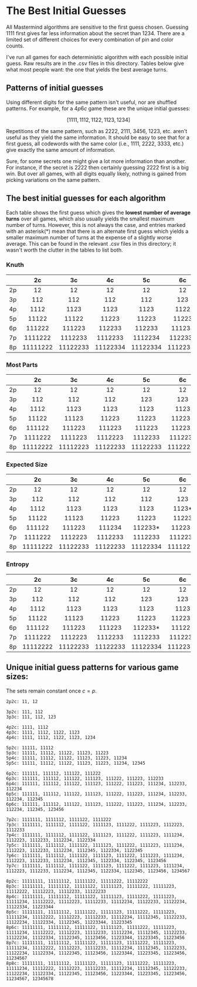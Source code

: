 # The Best Initial Guesses

All Mastermind algorithms are sensitive to the first guess chosen. Guessing 1111 first gives far less information about
the secret than 1234. There are a limited set of different choices for every combination of pin and color counts. 

I've run all games for each deterministic algorithm with each possible initial guess. Raw results are in the .csv files in this 
directory. Tables below give what most people want: the one that yields the best average turns.

## Patterns of initial guesses

Using different digits for the same pattern isn't useful, nor are shuffled patterns. For example, for a $4p6c$ game 
these are the unique initial guesses:

$$[1111, 1112, 1122, 1123, 1234]$$

Repetitions of the same pattern, such as 2222, 2111, 3456, 1223, etc. aren't useful as they yield the same information.
It should be easy to see that for a first guess, all codewords with the same color (i.e., 1111, 2222, 3333, etc.) give
exactly the same amount of information. 

Sure, for some secrets one might give a lot more information than another. For instance, if the secret is 2222 then
certainly guessing 2222 first is a big win. But over all games, with all digits equally likely, nothing is gained from
picking variations on the same pattern.

## The best initial guesses for each algorithm

Each table shows the first guess which gives the **lowest number of average turns** over all games, which also
usually yields the smallest maximum number of turns. However, this is not always the case, and entries marked with
an asterisk(*) mean that there is an alternate first guess which yields a smaller maximum number of turns at the expense
of a slightly worse average. This can be found in the relevant .csv files in this directory; it wasn't worth the clutter
in the tables to list both.

### Knuth

| |2c|3c|4c|5c|6c|7c|8c|9c|10c|11c|12c|13c|14c|15c|
|:---:|:---:|:---:|:---:|:---:|:---:|:---:|:---:|:---:|:---:|:---:|:---:|:---:|:---:|:---:|
|2p|12|12|12|12|12|12|12|12|12|12|12|12|12|12|
|3p|112|112|112|112|123|123|123|123|123|123|123|123|123|123|
|4p|1112|1123|1123|1123|1122|1234|1234|1234|1234|1234|1234|1234|1234|1234*|
|5p|11122|11122|11223|11223|11223|11223|11223|11234|12345|12345|12345|12345|12345|11234|
|6p|111222|111223|112233|112233|111234|112234|112234|112234|112345|112234|112345|
|7p|1111222|1112233|1112233|1112234|1122334|1122334|1122345|1122345*|
|8p|11111222|11122233|11122334|11122334|11122334|

### Most Parts

| |2c|3c|4c|5c|6c|7c|8c|9c|10c|11c|12c|13c|14c|15c|
|:---:|:---:|:---:|:---:|:---:|:---:|:---:|:---:|:---:|:---:|:---:|:---:|:---:|:---:|:---:|
|2p|12|12|12|12|12|12|12|12|12|12|12|12|12|12|
|3p|112|112|112|123|123|123|123|123|123|123|123|123|123|123|
|4p|1112|1123|1123|1123|1123|1123|1234|1234|1234|1234*|1234|1234|1234|1234|
|5p|11122|11123|11223|11223|11223*|11223|11223|11234|11234|11234|11234|12345|12345|12345|
|6p|111122|111223|111223|111223|112233|112233*|112233|112234|112234|112234|112234|
|7p|1111222|1111223|1112223|1112233|1112233|1112233*|1122334|1122334|
|8p|11112222|11112223|11122233|11122233|11122233|

### Expected Size

| |2c|3c|4c|5c|6c|7c|8c|9c|10c|11c|12c|13c|14c|15c|
|:---:|:---:|:---:|:---:|:---:|:---:|:---:|:---:|:---:|:---:|:---:|:---:|:---:|:---:|:---:|
|2p|12|12|12|12|12|12|12|12|12|12|12|12|12|12|
|3p|112|112|112|112|123|123|123|123|123|123|123|123|123|123|
|4p|1112|1123|1123|1123|1123*|1234|1234|1234|1234*|1234|1234|1234|1234|1234|
|5p|11122|11123|11223|11223|11223|11223|11223|11234|11234|11223|11234|12345|11234|11234|
|6p|111122|111223|111234|112233*|112233|112234|112234|112233|123456|123456|123456*|
|7p|1111222|1112223|1112233|1112233|1112233|1112233|1112234*|1234567|
|8p|11111222|11122233|11122233|11122334|11112223|

### Entropy

| |2c|3c|4c|5c|6c|7c|8c|9c|10c|11c|12c|13c|14c|15c|
|:---:|:---:|:---:|:---:|:---:|:---:|:---:|:---:|:---:|:---:|:---:|:---:|:---:|:---:|:---:|
|2p|12|12|12|12|12|12|12|12|12|12|12|12|12|12|
|3p|112|112|112|123|123|123|123|123|123|123|123|123|123|123|
|4p|1112|1123|1123|1123|1123|1123|1234|1234|1234|1234|1234|1234|1234|1234|
|5p|11122|11123|11223|11223|11223*|11223|11223|11234|11234|11234|11234|12345|12345|12345*|
|6p|111122|111223|111223|112233*|111223|112234|112233|112234|112234|112234|112234|
|7p|1111222|1112223|1112233|1112233|1112233|1122334|1122334|1122334|
|8p|11112222|11122233|11122233|11122334|11122334|

## Unique initial guess patterns for various game sizes:

The sets remain constant once $c = p$.

````
2p2c: 11, 12

3p2c: 111, 112
3p3c: 111, 112, 123

4p2c: 1111, 1112
4p3c: 1111, 1112, 1122, 1123
4p4c: 1111, 1112, 1122, 1123, 1234

5p2c: 11111, 11112
5p3c: 11111, 11112, 11122, 11123, 11223
5p4c: 11111, 11112, 11122, 11123, 11223, 11234
5p5c: 11111, 11112, 11122, 11123, 11223, 11234, 12345

6p2c: 111111, 111112, 111122, 111222
6p3c: 111111, 111112, 111122, 111123, 111222, 111223, 112233
6p4c: 111111, 111112, 111122, 111123, 111222, 111223, 111234, 112233, 112234
6p5c: 111111, 111112, 111122, 111123, 111222, 111223, 111234, 112233, 112234, 112345
6p6c: 111111, 111112, 111122, 111123, 111222, 111223, 111234, 112233, 112234, 112345, 123456

7p2c: 1111111, 1111112, 1111122, 1111222  
7p3c: 1111111, 1111112, 1111122, 1111123, 1111222, 1111223, 1112223, 1112233
7p4c: 1111111, 1111112, 1111122, 1111123, 1111222, 1111223, 1111234, 1112223, 1112233, 1112234, 1122334
7p5c: 1111111, 1111112, 1111122, 1111123, 1111222, 1111223, 1111234, 1112223, 1112233, 1112234, 1112345, 1122334, 1122345
7p6c: 1111111, 1111112, 1111122, 1111123, 1111222, 1111223, 1111234, 1112223, 1112233, 1112234, 1112345, 1122334, 1122345, 1123456
7p7c: 1111111, 1111112, 1111122, 1111123, 1111222, 1111223, 1111234, 1112223, 1112233, 1112234, 1112345, 1122334, 1122345, 1123456, 1234567
 
8p2c: 11111111, 11111112, 11111122, 11111222, 11112222
8p3c: 11111111, 11111112, 11111122, 11111123, 11111222, 11111223, 11112222, 11112223, 11112233, 11122233
8p4c: 11111111, 11111112, 11111122, 11111123, 11111222, 11111223, 11111234, 11112222, 11112223, 11112233, 11112234, 11122233, 11122234, 11122334, 11223344
8p5c: 11111111, 11111112, 11111122, 11111123, 11111222, 11111223, 11111234, 11112222, 11112223, 11112233, 11112234, 11112345, 11122233, 11122234, 11122334, 11122345, 11223344, 11223345
8p6c: 11111111, 11111112, 11111122, 11111123, 11111222, 11111223, 11111234, 11112222, 11112223, 11112233, 11112234, 11112345, 11122233, 11122234, 11122334, 11122345, 11123456, 11223344, 11223345, 11223456
8p7c: 11111111, 11111112, 11111122, 11111123, 11111222, 11111223, 11111234, 11112222, 11112223, 11112233, 11112234, 11112345, 11122233, 11122234, 11122334, 11122345, 11123456, 11223344, 11223345, 11223456, 11234567
8p8c: 11111111, 11111112, 11111122, 11111123, 11111222, 11111223, 11111234, 11112222, 11112223, 11112233, 11112234, 11112345, 11122233, 11122234, 11122334, 11122345, 11123456, 11223344, 11223345, 11223456, 11234567, 12345678 
````


